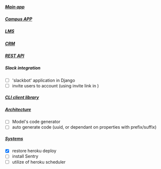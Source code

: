 ##### [Main app](ROOTAPP.md)
##### [Campus APP](CAMPUS.md)
##### [LMS](LMS.md)
##### [CRM](CRM.md)
##### [REST API](API.md)
##### Slack integration
- [ ] 'slackbot' application in Django
- [ ] invite users to account (using invite link in )
##### [CLI client library](CLI.md)
##### [Architecture](ARCH.md)
- [ ] Model's code generator
- [ ] auto generate code (uuid, or dependant on properties with prefix/suffix)
##### [Systems](SYSTEMS.md)
- [x] restore heroku deploy
- [ ] install Sentry
- [ ] utilize of heroku scheduler

